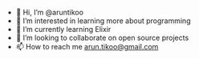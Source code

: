 - 👋 Hi, I’m @aruntikoo
- 👀 I’m interested in learning more about programming
- 🌱 I’m currently learning Elixir
- 💞️ I’m looking to collaborate on open source projects
- 📫 How to reach me arun.tikoo@gmail.com

<!---
aruntikoo/aruntikoo is a ✨ special ✨ repository because its `README.md` (this file) appears on your GitHub profile.
You can click the Preview link to take a look at your changes.
--->
